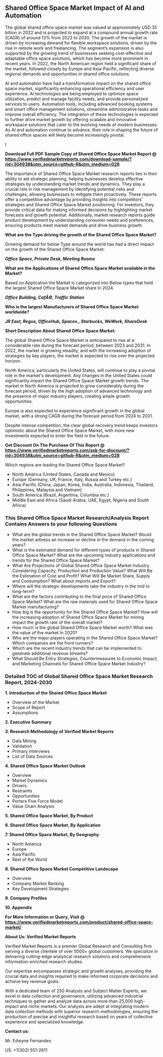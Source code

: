 <h2>Shared Office Space Market Impact of AI and Automation</h2><p>The global shared office space market was valued at approximately USD 35 billion in 2022 and is projected to expand at a compound annual growth rate (CAGR) of around 13% from 2023 to 2030. The growth of the market is driven by increasing demand for flexible workspace solutions, driven by the rise in remote work and freelancing. The segment’s expansion is also supported by the growing trend of businesses seeking cost-effective and adaptable office space solutions, which has become more prominent in recent years. In 2022, the North American region held a significant share of the market, followed closely by Europe and Asia-Pacific, reflecting diverse regional demands and opportunities in shared office solutions.</p><p>AI and automation have had a transformative impact on the shared office space market, significantly enhancing operational efficiency and user experience. AI technologies are being employed to optimize space utilization, predict and manage facility needs, and provide personalized services to users. Automation tools, including advanced booking systems and smart office management solutions, streamline administrative tasks and improve overall efficiency. The integration of these technologies is expected to further drive market growth by offering scalable and innovative workspace solutions that cater to the evolving needs of modern businesses. As AI and automation continue to advance, their role in shaping the future of shared office spaces will likely become increasingly pivotal.</p>t</p><p id="" class=""><strong>Download Full PDF Sample Copy of Shared Office Space Market Report @ <a href="https://www.verifiedmarketreports.com/download-sample/?rid=304938&utm_source=github-R&utm_medium=028" target="_blank">https://www.verifiedmarketreports.com/download-sample/?rid=304938&utm_source=github-R&utm_medium=028</a></strong></p><p>The importance of&nbsp;Shared Office Space Market research reports lies in their ability to aid strategic planning, helping businesses develop effective strategies by understanding market trends and dynamics. They play a crucial role in risk management by identifying potential risks and challenges, allowing businesses to mitigate them proactively. These reports offer a competitive advantage by providing insights into competitors' strategies and Shared Office Space Market positioning. For investors, they provide critical data for making informed decisions by highlighting market forecasts and growth potential. Additionally, market research reports guide product development by understanding consumer needs and preferences, ensuring products meet market demands and drive business growth.</p><p><strong>What are the&nbsp;Type driving the growth of the Shared Office Space Market?</strong></p><p id="" class="">Growing demand for below Type around the world has had a direct impact on the growth of the Shared Office Space Market:</p><em><strong>Office Space, Private Desk, Meeting Rooms</strong></em></p><strong>What are the&nbsp;Applications&nbsp;of Shared Office Space Market available in the Market?</strong></p><p id="" class="">Based on Application the Market is categorized into Below types that held the largest Shared Office Space Market share In 2024.</p><em><strong>Office Building, CafÃ©, Traffic Station</strong></em></p><strong>Who is the largest Manufacturers of Shared Office Space Market worldwide?</strong></p><p><em><strong>JR East, Regus, OfficeHub, Spaces., Starbucks, WeWork, ShareDesk</strong></em></p><p id="" class=""><strong>Short Description About Shared Office Space Market:</strong></p><p>The global Shared Office Space Market is anticipated to rise at a considerable rate during the forecast period, between 2023 and 2031. In 2022, the market is growing steadily, and with the increasing adoption of strategies by key players, the market is expected to rise over the projected horizon.</p><p>North America, particularly the United States, will continue to play a pivotal role in the market's development. Any changes in the United States could significantly impact the Shared Office Space Market growth trends. The market in North America is projected to grow considerably during the forecast period, driven by the high adoption of advanced technology and the presence of major industry players, creating ample growth opportunities.</p><p>Europe is also expected to experience significant growth in the global market, with a strong CAGR during the forecast period from 2024 to 2031.</p><p>Despite intense competition, the clear global recovery trend keeps investors optimistic about the Shared Office Space Market, with more new investments expected to enter the field in the future.</p><p id="" class=""><strong>Get Discount On The Purchase Of This Report @ <a href="https://www.verifiedmarketreports.com/ask-for-discount/?rid=304938&utm_source=github-R&utm_medium=028" target="_blank">https://www.verifiedmarketreports.com/ask-for-discount/?rid=304938&utm_source=github-R&utm_medium=028</a></strong></p>Which regions are leading the Shared Office Space Market?</p><ul><li>North America (United States, Canada and Mexico)</li><li>Europe (Germany, UK, France, Italy, Russia and Turkey etc.)</li><li>Asia-Pacific (China, Japan, Korea, India, Australia, Indonesia, Thailand, Philippines, Malaysia and Vietnam)</li><li>South America (Brazil, Argentina, Columbia etc.)</li><li>Middle East and Africa (Saudi Arabia, UAE, Egypt, Nigeria and South Africa)</li></ul><h3 id="" class="">This Shared Office Space Market Research/Analysis Report Contains Answers to your following Questions</h3><ul><li>What are the global trends in the Shared Office Space Market? Would the market witness an increase or decline in the demand in the coming years?</li><li>What is the estimated demand for different types of products in Shared Office Space Market? What are the upcoming industry applications and trends for the Shared Office Space Market?</li><li>What Are Projections of Global Shared Office Space Market Industry Considering Capacity, Production and Production Value? What Will Be the Estimation of Cost and Profit? What Will Be Market Share, Supply and Consumption? What about imports and Export?</li><li>Where will the strategic developments take the industry in the mid to long-term?</li><li>What are the factors contributing to the final price of Shared Office Space Market? What are the raw materials used for Shared Office Space Market manufacturing?</li><li>How big is the opportunity for the Shared Office Space Market? How will the increasing adoption of Shared Office Space Market for mining impact the growth rate of the overall market?</li><li>How much is the global Shared Office Space Market worth? What was the value of the market In 2020?</li><li>Who are the major players operating in the Shared Office Space Market? Which companies are the front runners?</li><li>Which are the recent industry trends that can be implemented to generate additional revenue streams?</li><li>What Should Be Entry Strategies, Countermeasures to Economic Impact, and Marketing Channels for Shared Office Space Market Industry?</li></ul><h3 id="" class="">Detailed TOC of Global Shared Office Space Market Research Report, 2024-2030</h3><p id="" class=""><strong>1. Introduction of the Shared Office Space Market</strong></p><ul><li>Overview of the Market</li><li>Scope of Report</li><li>Assumptions</li></ul><p id="" class=""><strong>2. Executive Summary</strong></p><p id="" class=""><strong>3. Research Methodology of Verified Market Reports</strong></p><ul><li>Data Mining</li><li>Validation</li><li>Primary Interviews</li><li>List of Data Sources</li></ul><p id="" class=""><strong>4. Shared Office Space Market Outlook</strong></p><ul><li>Overview</li><li>Market Dynamics</li><li>Drivers</li><li>Restraints</li><li>Opportunities</li><li>Porters Five Force Model</li><li>Value Chain Analysis</li></ul><p id="" class=""><strong>5. Shared Office Space Market, By Product</strong></p><p id="" class=""><strong>6. Shared Office Space Market, By Application</strong></p><p id="" class=""><strong>7. Shared Office Space Market, By Geography</strong></p><ul><li>North America</li><li>Europe</li><li>Asia Pacific</li><li>Rest of the World</li></ul><p id="" class=""><strong>8. Shared Office Space Market Competitive Landscape</strong></p><ul><li>Overview</li><li>Company Market Ranking</li><li>Key Development Strategies</li></ul><p id="" class=""><strong>9. Company Profiles</strong></p><p id="" class=""><strong>10. Appendix</strong></p><p id="" class=""><strong>For More Information or Query, Visit @ <a href="https://www.verifiedmarketreports.com/product/shared-office-space-market/" target="_blank">https://www.verifiedmarketreports.com/product/shared-office-space-market/</a></strong></p><p id="" class=""><strong>About Us: Verified Market Reports</strong></p><p id="" class="">Verified Market Reports is a premier Global Research and Consulting firm serving a diverse clientele of over 5000+ global customers. We specialize in delivering cutting-edge analytical research solutions and comprehensive information-enriched research studies.</p><p id="" class="">Our expertise encompasses strategic and growth analyses, providing the crucial data and insights required to make informed corporate decisions and achieve key revenue goals.</p><p id="" class="">With a dedicated team of 250 Analysts and Subject Matter Experts, we excel in data collection and governance, utilizing advanced industrial techniques to gather and analyze data across more than 25,000 high-impact and niche markets. Our analysts are adept at integrating modern data collection methods with superior research methodologies, ensuring the production of precise and insightful research based on years of collective experience and specialized knowledge.</p><p id="" class=""><strong>Contact us:</strong></p><p id="" class="">Mr. Edwyne Fernandes</p><p id="" class="">US: +1(302) 551-2611</p>